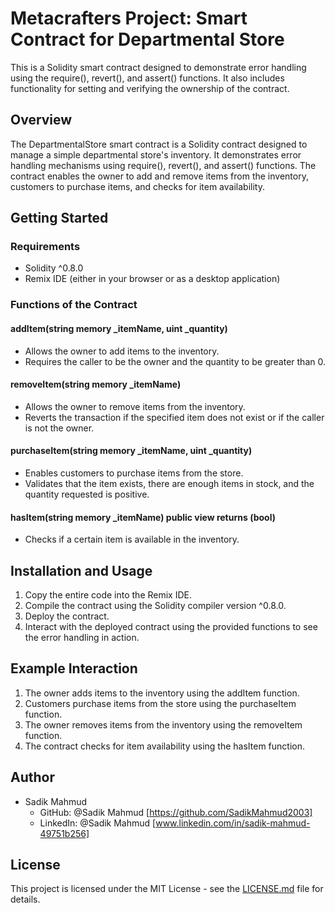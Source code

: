 # Metacrafters Project: Smart Contract for Departmental Store

This is a Solidity smart contract designed to demonstrate error handling using the require(), revert(), and assert() functions. It also includes functionality for setting and verifying the ownership of the contract.

## Overview

The DepartmentalStore smart contract is a Solidity contract designed to manage a simple departmental store's inventory. It demonstrates error handling mechanisms using require(), revert(), and assert() functions. The contract enables the owner to add and remove items from the inventory, customers to purchase items, and checks for item availability.

## Getting Started

### Requirements

- Solidity ^0.8.0
- Remix IDE (either in your browser or as a desktop application)

### Functions of the Contract

#### addItem(string memory _itemName, uint _quantity)

- Allows the owner to add items to the inventory.
- Requires the caller to be the owner and the quantity to be greater than 0.

#### removeItem(string memory _itemName)

- Allows the owner to remove items from the inventory.
- Reverts the transaction if the specified item does not exist or if the caller is not the owner.

#### purchaseItem(string memory _itemName, uint _quantity)

- Enables customers to purchase items from the store.
- Validates that the item exists, there are enough items in stock, and the quantity requested is positive.

#### hasItem(string memory _itemName) public view returns (bool)

- Checks if a certain item is available in the inventory.

## Installation and Usage

1. Copy the entire code into the Remix IDE.
2. Compile the contract using the Solidity compiler version ^0.8.0.
3. Deploy the contract.
4. Interact with the deployed contract using the provided functions to see the error handling in action.

## Example Interaction

1. The owner adds items to the inventory using the addItem function.
2. Customers purchase items from the store using the purchaseItem function.
3. The owner removes items from the inventory using the removeItem function.
4. The contract checks for item availability using the hasItem function.

## Author

- Sadik Mahmud
  - GitHub: @Sadik Mahmud [https://github.com/SadikMahmud2003]
  - LinkedIn: @Sadik Mahmud [www.linkedin.com/in/sadik-mahmud-49751b256]

## License

This project is licensed under the MIT License - see the [LICENSE.md](LICENSE.md) file for details.
